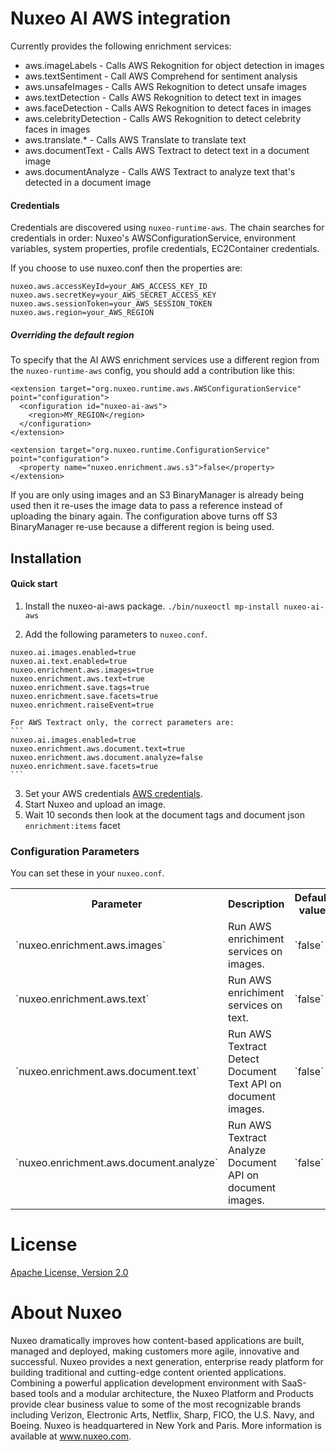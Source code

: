 
# Nuxeo AI AWS integration

Currently provides the following enrichment services:
  * aws.imageLabels - Calls AWS Rekognition for object detection in images
  * aws.textSentiment - Call AWS Comprehend for sentiment analysis
  * aws.unsafeImages - Calls AWS Rekognition to detect unsafe images
  * aws.textDetection - Calls AWS Rekognition to detect text in images
  * aws.faceDetection - Calls AWS Rekognition to detect faces in images
  * aws.celebrityDetection - Calls AWS Rekognition to detect celebrity faces in images
  * aws.translate.* - Calls AWS Translate to translate text
  * aws.documentText - Calls AWS Textract to detect text in a document image
  * aws.documentAnalyze - Calls AWS Textract to analyze text that's detected in a document image
  
#### Credentials
Credentials are discovered using `nuxeo-runtime-aws`.
The chain searches for credentials in order: Nuxeo's AWSConfigurationService, environment variables, system properties, profile credentials, EC2Container credentials.

If you choose to use nuxeo.conf then the properties are:
```
nuxeo.aws.accessKeyId=your_AWS_ACCESS_KEY_ID
nuxeo.aws.secretKey=your_AWS_SECRET_ACCESS_KEY
nuxeo.aws.sessionToken=your_AWS_SESSION_TOKEN
nuxeo.aws.region=your_AWS_REGION
```

##### Overriding the default region
To specify that the AI AWS enrichment services use a different region from the `nuxeo-runtime-aws` config, you should add a contribution like this:
```
<extension target="org.nuxeo.runtime.aws.AWSConfigurationService" point="configuration">
  <configuration id="nuxeo-ai-aws">
    <region>MY_REGION</region>
  </configuration>
</extension>
  
<extension target="org.nuxeo.runtime.ConfigurationService" point="configuration">
  <property name="nuxeo.enrichment.aws.s3">false</property>
</extension>
```

If you are only using images and an S3 BinaryManager is already being used then it re-uses the image data to pass a reference instead of uploading the binary again.
The configuration above turns off S3 BinaryManager re-use because a different region is being used.

## Installation
#### Quick start
1. Install the nuxeo-ai-aws package. `./bin/nuxeoctl mp-install nuxeo-ai-aws`

2. Add the following parameters to `nuxeo.conf`.
```
nuxeo.ai.images.enabled=true
nuxeo.ai.text.enabled=true
nuxeo.enrichment.aws.images=true
nuxeo.enrichment.aws.text=true
nuxeo.enrichment.save.tags=true
nuxeo.enrichment.save.facets=true
nuxeo.enrichment.raiseEvent=true
```

    For AWS Textract only, the correct parameters are:
    ```
    nuxeo.ai.images.enabled=true
    nuxeo.enrichment.aws.document.text=true
    nuxeo.enrichment.aws.document.analyze=false
    nuxeo.enrichment.save.facets=true
    ```

3. Set your AWS credentials [AWS credentials](#credentials).
4. Start Nuxeo and upload an image.
5. Wait 10 seconds then look at the document tags and document json `enrichment:items` facet
### Configuration Parameters
You can set these in your `nuxeo.conf`.
<div class="table-scroll">
<table class="hover">
<tbody>
<tr>
<th width="250" colspan="1">Parameter</th>
<th colspan="1">Description</th>
<th width="250" colspan="1">Default value</th>
<th width="150" colspan="1">Since</th>
</tr>
<tr>
<tr>
<td colspan="1">`nuxeo.enrichment.aws.images`</td>
<td colspan="1">Run AWS enrichiment services on images.</td>
<td colspan="1">`false`</td>
<td colspan="1">Since 1.0</td>
</tr>
<tr>
<td colspan="1">`nuxeo.enrichment.aws.text`</td>
<td colspan="1">Run AWS enrichiment services on text.</td>
<td colspan="1">`false`</td>
<td colspan="1">Since 1.0</td>
</tr>
<tr>
<td colspan="1">`nuxeo.enrichment.aws.document.text`</td>
<td colspan="1">Run AWS Textract Detect Document Text API on document images.</td>
<td colspan="1">`false`</td>
<td colspan="1">Since 2.1.2</td>
</tr>
<tr>
<td colspan="1">`nuxeo.enrichment.aws.document.analyze`</td>
<td colspan="1">Run AWS Textract Analyze Document API on document images.</td>
<td colspan="1">`false`</td>
<td colspan="1">Since 2.1.2</td>
</tr>
</tbody>
</table>
</div>

# License
[Apache License, Version 2.0](http://www.apache.org/licenses/LICENSE-2.0.html)

# About Nuxeo

Nuxeo dramatically improves how content-based applications are built, managed and deployed, making customers more agile, innovative and successful. Nuxeo provides a next generation, enterprise ready platform for building traditional and cutting-edge content oriented applications. Combining a powerful application development environment with SaaS-based tools and a modular architecture, the Nuxeo Platform and Products provide clear business value to some of the most recognizable brands including Verizon, Electronic Arts, Netflix, Sharp, FICO, the U.S. Navy, and Boeing. Nuxeo is headquartered in New York and Paris. More information is available at www.nuxeo.com.
